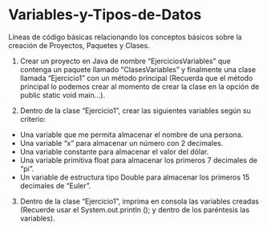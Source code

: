 # Variables-y-Tipos-de-Datos
Líneas de código básicas relacionando los conceptos básicos sobre la creación de Proyectos, Paquetes y Clases.


1. Crear un proyecto en Java de nombre “EjerciciosVariables” que contenga
un paquete llamado “ClasesVariables” y finalmente una clase llamada
“Ejercicio1” con un método principal (Recuerda que el método principal
lo podemos crear al momento de crear la clase en la opción de public
static void main…).


2. Dentro de la clase “Ejercicio1”, crear las siguientes variables según su
criterio:
- Una variable que me permita almacenar el nombre de una persona.
- Una variable “x” para almacenar un número con 2 decimales.
- Una variable constante para almacenar el valor del dólar.
- Una variable primitiva float para almacenar los primeros 7 decimales
de “pi”.
- Un variable de estructura tipo Double para almacenar los primeros 15
decimales de “Euler”.


3. Dentro de la clase “Ejercicio1”, imprima en consola las variables creadas
(Recuerde usar el System.out.println (); y dentro de los paréntesis las
variables).
